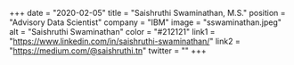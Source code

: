 +++ 
date = "2020-02-05" 
title = "Saishruthi Swaminathan, M.S." 
position = "Advisory Data Scientist" 
company = "IBM" 
image = "sswaminathan.jpeg" 
alt = "Saishruthi Swaminathan" 
color = "#212121" 
link1 = "https://www.linkedin.com/in/saishruthi-swaminathan/" 
link2 = "https://medium.com/@saishruthi.tn"
twitter = ""
+++